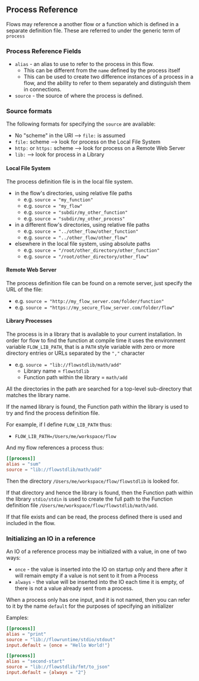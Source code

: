 ## Process Reference
Flows may reference a another flow or a function which is defined in a separate 
definition file. These are referred to under the generic term of `process`
 
### Process Reference Fields
* `alias` - an alias to use to refer to the process in this flow.
    * This can be different from the `name` defined by the process itself
    * This can be used to create two difference instances of a process in a flow, 
    and the ability to refer to them separately and distinguish them in connections.
* `source` - the source of where the process is defined. 

### Source formats
The following formats for specifying the `source` are available:
* No "scheme" in the URI --> `file:` is assumed
* `file:` scheme --> look for process on the Local File System
* `http:` or `https:` scheme --> look for process on a Remote Web Server
* `lib:` --> look for process in a Library

#### Local File System
The process definition file is in the local file system.
* in the flow's directories, using relative file paths 
    * e.g. `source = "my_function"`
    * e.g. `source = "my_flow"`
    * e.g. `source = "subdir/my_other_function"`
    * e.g. `source = "subdir/my_other_process"`
* in a different flow's directories, using relative file paths
    * e.g. `source = "../other_flow/other_function"`
    * e.g. `source = "../other_flow/other_flow"`
* elsewhere in the local file system, using absolute paths
    * e.g. `source = "/root/other_directory/other_function"`
    * e.g. `source = "/root/other_directory/other_flow"`

#### Remote Web Server
The process definition file can be found on a remote server, just specify the 
URL of the file:
* e.g. `source = "http://my_flow_server.com/folder/function"`
* e.g. `source = "https://my_secure_flow_server.com/folder/flow"`

#### Library Processes
The process is in a library that is available to your current installation. 
In order for flow to find the function at compile time it uses the 
environment variable `FLOW_LIB_PATH`, that is a `PATH` style variable with zero or
more directory entries or URLs separated by the `","` character
* e.g. `source = "lib://flowstdlib/math/add"`
    * Library name = `flowstdlib`
    * Function path within the library = `math/add`
    
All the directories in the path are searched for a top-level sub-directory that 
matches the library name.

If the named library is found, the Function path within the library is used to try and 
find the process definition file.

For example, if I define `FLOW_LIB_PATH` thus:
* `FLOW_LIB_PATH=/Users/me/workspace/flow`

And my flow references a process thus:
```toml
[[process]]
alias = "sum"
source = "lib://flowstdlib/math/add"
```

Then the directory `/Users/me/workspace/flow/flowstdlib` is looked for.

If that directory and hence the library is found, then the Function path within the library
`stdio/stdin` is used to create the full path to the Function definition file 
`/Users/me/workspace/flow/flowstdlib/math/add`.

If that file exists and can be read, the process defined there is used and 
included in the flow.

### Initializing an IO in a reference
An IO of a reference process may be initialized with a value, in one of two ways:
* `once` - the value is inserted into the IO on startup only and there after it will remain empty if a value is not 
sent to it from a Process
* `always` - the value will be inserted into the IO each time it is empty, of there is not a value already
sent from a process.

When a process only has one input, and it is not named, then you can refer to it by the name
`default` for the purposes of specifying an initializer

Eamples:
```toml
[[process]]
alias = "print"
source = "lib://flowruntime/stdio/stdout"
input.default = {once = "Hello World!"}
```

```toml
[[process]]
alias = "second-start"
source = "lib://flowstdlib/fmt/to_json"
input.default = {always = "2"}
```